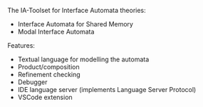 The IA-Toolset for Interface Automata theories:
- Interface Automata for Shared Memory
- Modal Interface Automata

Features:
- Textual language for modelling the automata
- Product/composition
- Refinement checking
- Debugger
- IDE language server (implements Language Server Protocol)
- VSCode extension